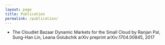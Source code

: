 ```yaml
---
layout: page
title: Publication
permalink: /publication/
---
```


- The Cloudlet Bazaar Dynamic Markets for the Small Cloud
by Ranjan Pal, Sung-Han Lin, Leana Golubchik
arXiv preprint arXiv:1704.00845, 2017